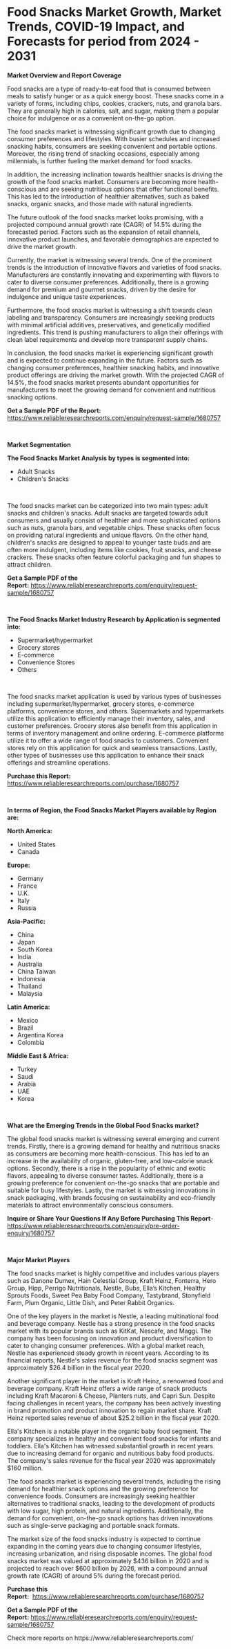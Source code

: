 <p><h1>Food Snacks Market Growth, Market Trends, COVID-19 Impact, and Forecasts for period from 2024 - 2031</h1></p><p><strong>Market Overview and Report Coverage</strong></p>
<p><p>Food snacks are a type of ready-to-eat food that is consumed between meals to satisfy hunger or as a quick energy boost. These snacks come in a variety of forms, including chips, cookies, crackers, nuts, and granola bars. They are generally high in calories, salt, and sugar, making them a popular choice for indulgence or as a convenient on-the-go option.</p><p>The food snacks market is witnessing significant growth due to changing consumer preferences and lifestyles. With busier schedules and increased snacking habits, consumers are seeking convenient and portable options. Moreover, the rising trend of snacking occasions, especially among millennials, is further fueling the market demand for food snacks.</p><p>In addition, the increasing inclination towards healthier snacks is driving the growth of the food snacks market. Consumers are becoming more health-conscious and are seeking nutritious options that offer functional benefits. This has led to the introduction of healthier alternatives, such as baked snacks, organic snacks, and those made with natural ingredients.</p><p>The future outlook of the food snacks market looks promising, with a projected compound annual growth rate (CAGR) of 14.5% during the forecasted period. Factors such as the expansion of retail channels, innovative product launches, and favorable demographics are expected to drive the market growth.</p><p>Currently, the market is witnessing several trends. One of the prominent trends is the introduction of innovative flavors and varieties of food snacks. Manufacturers are constantly innovating and experimenting with flavors to cater to diverse consumer preferences. Additionally, there is a growing demand for premium and gourmet snacks, driven by the desire for indulgence and unique taste experiences.</p><p>Furthermore, the food snacks market is witnessing a shift towards clean labeling and transparency. Consumers are increasingly seeking products with minimal artificial additives, preservatives, and genetically modified ingredients. This trend is pushing manufacturers to align their offerings with clean label requirements and develop more transparent supply chains.</p><p>In conclusion, the food snacks market is experiencing significant growth and is expected to continue expanding in the future. Factors such as changing consumer preferences, healthier snacking habits, and innovative product offerings are driving the market growth. With the projected CAGR of 14.5%, the food snacks market presents abundant opportunities for manufacturers to meet the growing demand for convenient and nutritious snacking options.</p></p>
<p><strong>Get a Sample PDF of the Report:</strong> <a href="https://www.reliableresearchreports.com/enquiry/request-sample/1680757">https://www.reliableresearchreports.com/enquiry/request-sample/1680757</a></p>
<p>&nbsp;</p>
<p><strong>Market Segmentation</strong></p>
<p><strong>The Food Snacks Market Analysis by types is segmented into:</strong></p>
<p><ul><li>Adult Snacks</li><li>Children's Snacks</li></ul></p>
<p>&nbsp;</p>
<p><p>The food snacks market can be categorized into two main types: adult snacks and children's snacks. Adult snacks are targeted towards adult consumers and usually consist of healthier and more sophisticated options such as nuts, granola bars, and vegetable chips. These snacks often focus on providing natural ingredients and unique flavors. On the other hand, children's snacks are designed to appeal to younger taste buds and are often more indulgent, including items like cookies, fruit snacks, and cheese crackers. These snacks often feature colorful packaging and fun shapes to attract children.</p></p>
<p><strong>Get a Sample PDF of the Report:</strong>&nbsp;<a href="https://www.reliableresearchreports.com/enquiry/request-sample/1680757">https://www.reliableresearchreports.com/enquiry/request-sample/1680757</a></p>
<p>&nbsp;</p>
<p><strong>The Food Snacks Market Industry Research by Application is segmented into:</strong></p>
<p><ul><li>Supermarket/hypermarket</li><li>Grocery stores</li><li>E-commerce</li><li>Convenience Stores</li><li>Others</li></ul></p>
<p>&nbsp;</p>
<p><p>The food snacks market application is used by various types of businesses including supermarket/hypermarket, grocery stores, e-commerce platforms, convenience stores, and others. Supermarkets and hypermarkets utilize this application to efficiently manage their inventory, sales, and customer preferences. Grocery stores also benefit from this application in terms of inventory management and online ordering. E-commerce platforms utilize it to offer a wide range of food snacks to customers. Convenient stores rely on this application for quick and seamless transactions. Lastly, other types of businesses use this application to enhance their snack offerings and streamline operations.</p></p>
<p><strong>Purchase this Report:</strong>&nbsp; <a href="https://www.reliableresearchreports.com/purchase/1680757">https://www.reliableresearchreports.com/purchase/1680757</a></p>
<p>&nbsp;</p>
<p><strong>In terms of Region, the Food Snacks Market Players available by Region are:</strong></p>
<p>
    <p> <strong> North America: </strong>
        <ul>
            <li>United States</li>
            <li>Canada</li>
        </ul>
        </p> 
    <p> <strong> Europe: </strong>
        <ul>
            <li>Germany</li>
            <li>France</li>
            <li>U.K.</li>
            <li>Italy</li>
            <li>Russia</li>
        </ul>
        </p> 
    <p> <strong> Asia-Pacific: </strong>
        <ul>
            <li>China</li>
            <li>Japan</li>
            <li>South Korea</li>
            <li>India</li>
            <li>Australia</li>
            <li>China Taiwan</li>
            <li>Indonesia</li>
            <li>Thailand</li>
            <li>Malaysia</li>
        </ul>
        </p> 
    <p> <strong> Latin America: </strong>
        <ul>
            <li>Mexico</li>
            <li>Brazil</li>
            <li>Argentina Korea</li>
            <li>Colombia</li>
        </ul>
        </p> 
    <p> <strong> Middle East & Africa: </strong>
        <ul>
            <li>Turkey</li>
            <li>Saudi</li>
            <li>Arabia</li>
            <li>UAE</li>
            <li>Korea</li>
        </ul>
    </p>
    </p>
<p>&nbsp;</p>
<p><strong>What are the Emerging Trends in the Global Food Snacks market?</strong></p>
<p><p>The global food snacks market is witnessing several emerging and current trends. Firstly, there is a growing demand for healthy and nutritious snacks as consumers are becoming more health-conscious. This has led to an increase in the availability of organic, gluten-free, and low-calorie snack options. Secondly, there is a rise in the popularity of ethnic and exotic flavors, appealing to diverse consumer tastes. Additionally, there is a growing preference for convenient on-the-go snacks that are portable and suitable for busy lifestyles. Lastly, the market is witnessing innovations in snack packaging, with brands focusing on sustainability and eco-friendly materials to attract environmentally conscious consumers.</p></p>
<p><strong>Inquire or Share Your Questions If Any Before Purchasing This Report</strong>- <a href="https://www.reliableresearchreports.com/enquiry/pre-order-enquiry/1680757">https://www.reliableresearchreports.com/enquiry/pre-order-enquiry/1680757</a></p>
<p>&nbsp;</p>
<p><strong>Major Market Players</strong></p>
<p><p>The food snacks market is highly competitive and includes various players such as Danone Dumex, Hain Celestial Group, Kraft Heinz, Fonterra, Hero Group, Hipp, Perrigo Nutritionals, Nestle, Bubs, Ella’s Kitchen, Healthy Sprouts Foods, Sweet Pea Baby Food Company, Tastybrand, Stonyfield Farm, Plum Organic, Little Dish, and Peter Rabbit Organics. </p><p>One of the key players in the market is Nestle, a leading multinational food and beverage company. Nestle has a strong presence in the food snacks market with its popular brands such as KitKat, Nescafe, and Maggi. The company has been focusing on innovation and product diversification to cater to changing consumer preferences. With a global market reach, Nestle has experienced steady growth in recent years. According to its financial reports, Nestle's sales revenue for the food snacks segment was approximately $26.4 billion in the fiscal year 2020.</p><p>Another significant player in the market is Kraft Heinz, a renowned food and beverage company. Kraft Heinz offers a wide range of snack products including Kraft Macaroni & Cheese, Planters nuts, and Capri Sun. Despite facing challenges in recent years, the company has been actively investing in brand promotion and product innovation to regain market share. Kraft Heinz reported sales revenue of about $25.2 billion in the fiscal year 2020.</p><p>Ella's Kitchen is a notable player in the organic baby food segment. The company specializes in healthy and convenient food snacks for infants and toddlers. Ella's Kitchen has witnessed substantial growth in recent years due to increasing demand for organic and nutritious baby food products. The company's sales revenue for the fiscal year 2020 was approximately $160 million.</p><p>The food snacks market is experiencing several trends, including the rising demand for healthier snack options and the growing preference for convenience foods. Consumers are increasingly seeking healthier alternatives to traditional snacks, leading to the development of products with low sugar, high protein, and natural ingredients. Additionally, the demand for convenient, on-the-go snack options has driven innovations such as single-serve packaging and portable snack formats.</p><p>The market size of the food snacks industry is expected to continue expanding in the coming years due to changing consumer lifestyles, increasing urbanization, and rising disposable incomes. The global food snacks market was valued at approximately $436 billion in 2020 and is projected to reach over $600 billion by 2026, with a compound annual growth rate (CAGR) of around 5% during the forecast period.</p></p>
<p><strong>Purchase this Report:</strong>&nbsp;&nbsp;<a href="https://www.reliableresearchreports.com/purchase/1680757">https://www.reliableresearchreports.com/purchase/1680757</a></p>
<p></p>
<p><strong>Get a Sample PDF of the Report:</strong>&nbsp;<a href="https://www.reliableresearchreports.com/enquiry/request-sample/1680757">https://www.reliableresearchreports.com/enquiry/request-sample/1680757</a></p>
<p>Check more reports on https://www.reliableresearchreports.com/</p>